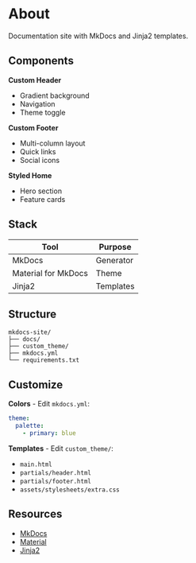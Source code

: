 # About

Documentation site with MkDocs and Jinja2 templates.

## Components

**Custom Header**

- Gradient background
- Navigation
- Theme toggle

**Custom Footer**

- Multi-column layout
- Quick links
- Social icons

**Styled Home**

- Hero section
- Feature cards

## Stack

| Tool                | Purpose   |
| ------------------- | --------- |
| MkDocs              | Generator |
| Material for MkDocs | Theme     |
| Jinja2              | Templates |

## Structure

```
mkdocs-site/
├── docs/
├── custom_theme/
├── mkdocs.yml
└── requirements.txt
```

## Customize

**Colors** - Edit `mkdocs.yml`:

```yaml
theme:
  palette:
    - primary: blue
```

**Templates** - Edit `custom_theme/`:

- `main.html`
- `partials/header.html`
- `partials/footer.html`
- `assets/stylesheets/extra.css`

## Resources

- [MkDocs](https://www.mkdocs.org/)
- [Material](https://squidfunk.github.io/mkdocs-material/)
- [Jinja2](https://jinja.palletsprojects.com/)
